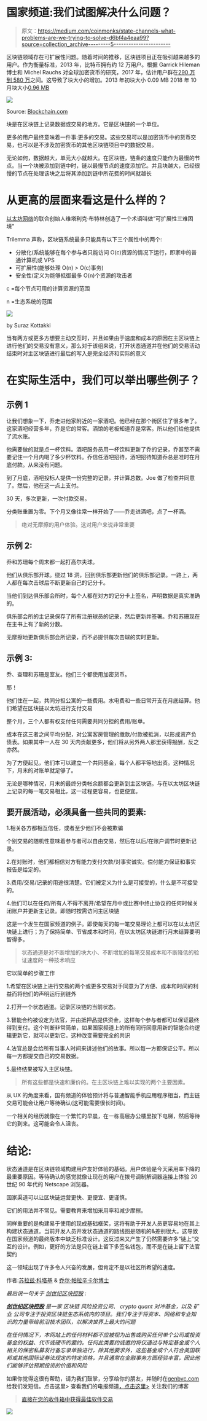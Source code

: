 # 国家频道:我们试图解决什么问题？

> 原文：<https://medium.com/coinmonks/state-channels-what-problems-are-we-trying-to-solve-d6bf4a4eaa99?source=collection_archive---------5----------------------->

区块链领域存在可扩展性问题。随着时间的推移，区块链项目正在吸引越来越多的用户。作为衡量标准，2013 年，比特币拥有约 12 万用户。根据 Garrick Hileman 博士和 Michel Rauchs 对全球加密货币的研究，2017 年，估计用户群在[290 万到 580 万](https://www.jbs.cam.ac.uk/faculty-research/centres/alternative-finance/publications/global-cryptocurrency/#.W85qdS97F0s)之间。这导致了块大小的增加。2013 年初块大小 0.09 MB 2018 年 10 月块大小[0.96 MB](https://www.blockchain.com/charts/avg-block-size)

![](img/e7c13c17228d810bf427f3f45bcc5172.png)

Source: [Blockchain.com](https://www.blockchain.com/charts/avg-block-size)

块是在区块链上记录数据或交易的地方。它是区块链的一个单位。

更多的用户最终意味着一件事:更多的交易。这些交易可以是加密货币中的货币交易，也可以是不涉及加密货币的其他区块链项目中的数据交易。

无论如何，数据越大，单元大小就越大。在区块链，链条的速度只能作为最慢的节点。当一个块被添加到链中时，链以最慢节点的速度添加它。并且块越大，已经很慢的节点在处理该块之后将其添加到链中所花费的时间就越长

# 从更高的层面来看这是什么样的？

[以太坊网络](https://www.ethereum.org/)的联合创始人维塔利克·布特林创造了一个术语叫做“可扩展性三难困境”

Trilemma 声称，区块链系统最多只能具有以下三个属性中的两个:

*   分散化(系统能够在每个参与者只能访问 O(c)资源的情况下运行，即家中的普通计算机或 VPS
*   可扩展性(能够处理 O(n) > O(c)事务)
*   安全性(定义为能够抵御最多 O(n)个资源的攻击者

c =每个节点可用的计算资源的范围

n =生态系统的范围

![](img/e7b6f9aa3864e994b51591fcd26df6e1.png)

by Suraz Kottakki

当有两方或更多方想要主动交互时，并且如果由于速度和成本的原因在主区块链上进行他们的交易没有意义，那么对于该组来说，打开状态通道并在他们的交易活动结束时对主区块链进行最后的写入是完全经济和实际的意义

# 在实际生活中，我们可以举出哪些例子？

## 示例 1

让我们想象一下，乔走进他家附近的一家酒吧。他已经在那个街区住了很多年了。这家酒吧经营多年，乔是它的常客。酒馆的老板知道乔是常客。所以他们给他提供了流水账。

他需要做的就是点一杯饮料。酒吧服务员用一杯饮料更新了乔的记录，乔甚至不需要记住一个月内喝了多少杯饮料。乔信任酒吧招待，酒吧招待知道乔总是准时在月底付款。从来没有问题。

到了月底，酒吧投标人提供一份完整的记录，并计算总数。Joe 做了检查并同意了。然后，他在这一点上支付。

30 天，多次更新，一次付款交易。

分类账重置为零。下个月又像往常一样开始了——乔走进酒吧，点了一杯酒。

> 绝对无摩擦的用户体验。这对用户来说非常重要

## 示例 2:

乔和苏珊每个周末都一起打高尔夫球。

他们从俱乐部开球。绕过 18 洞，回到俱乐部更新他们的俱乐部记录。一路上，两人都在每次击球后不断更新自己的记分卡。

当他们到达俱乐部会所时，每个人都在对方的记分卡上签名，声明数据是真实准确的。

俱乐部会所的主记录保存了所有注册球员的记录，然后更新并签署。乔和苏珊现在在主书上有了新的分数。

无摩擦地更新俱乐部会所记录，而不必提供每次击球的实时更新。

## 示例 3:

乔、查理和苏珊是室友。他们三个都使用加密货币。

耶！

他们住在一起，共同分担公寓的一些费用。水电费和一些日常开支在月底结算。他们希望在区块链以太坊进行支付交易

整个月，三个人都有权支付任何需要共同分担的费用/账单。

成本在这三者之间平均分配，对公寓客房管理的缴款/付款被抵消，以形成资产负债表。如果其中一人在 30 天内贡献更多，他们将从另外两人那里获得报酬，反之亦然。

为了方便起见，他们本可以建立一个共同基金，每个人都平等地出资。这种情况下，月末的对账单就足够了。

无论是哪种情况，月末的最终分类帐余额都会更新到主区块链。与在以太坊区块链上记录的每一笔交易相比，这一过程更容易，也更便宜。

## 要开展活动，必须具备一些共同的要素:

1.相关各方都相互信任，或者至少他们不会被欺骗

个别交易的随机性意味着参与者可以自由交易，然后在以后/在账户调节时更新记录。

2.在对账时，他们都相信对方有能力支付欠款/对事实诚实。偿付能力保证和事实报告是给定的。

3.费用/交易/记录的用途很清楚。它们被定义为什么是可接受的，什么是不可接受的。

4.他们可以在任何/所有人不得不离开/希望在月中或比赛中终止协议的任何时候关闭账户并更新主记录。即随时按需访问主区块链

这是一个发生在国家频道的例子。即使每天的每一笔交易理论上都可以在以太坊区块链上进行；为了保持简单、节省成本和时间，在以太坊区块链进行月末结算要明智得多。

> 状态通道是对不断增加的块大小、不断增加的每笔交易成本和不断降低的验证速度的一种技术响应

它以简单的步骤工作

1.希望在区块链上进行交易的两个或更多交易对手同意为了方便、成本和时间的利益而将他们的声明运行到链外

2.打开一个状态通道。记录区块链的当前状态。

3.智能合约被设定为法官，并由抵押品提供资金，这样每个参与者都可以保证最终得到支付。这个判断非常简单，如果国家频道上的所有同行同意用新的智能合约逻辑更新它，就可以更新它。这种改变需要完全的共识

4.法官总是会给所有当事人时间来讲述他们的故事。所以每一方都保证公平。所以每一方都提交自己的交易数据。

5.最终结果被写入主区块链。

> 所有这些都是快速和廉价的。在主区块链上难以实现的两个主要因素。

从 UX 的角度来看，国有频道的体验预计将与普通智能手机应用程序相当，而主链交易可能会让用户等待确认(这可能需要很长时间)。

一个相关的经历就像在一个繁忙的早晨，在一栋高层办公楼里按下电梯，然后等待它的到来。这可能会令人沮丧。

# 结论:

状态通道是在区块链领域构建用户友好体验的基础。用户体验是今天采用率下降的最重要原因。等待确认的感觉就像让现在的用户在拨号调制解调器连接上体验 20 世纪 90 年代的 Netscape 浏览器。

国家渠道可以让区块链运营更快、更便宜、更谨慎。

它们的用法并不常见。需要教育来增加采用率和减少摩擦。

同样重要的是构建易于使用的现成基础框架，这将有助于开发人员更容易地在其上构建状态通道。当前开发人员开发状态通道的路线图是随机的&差别很大。这导致在国家频道的最终版本中缺乏标准设计。这反过来又产生了仍然需要许多“链上”交互的设计。例如，更好的方法是只在链上留下多签名钱包，而不是在链上留下法官契约

这一领域出现了许多令人兴奋的发展，但肯定不是以社区所希望的速度。

作者:[苏拉兹·科塔基](https://www.linkedin.com/in/suraz) & [乔尔·帕拉辛卡尔博士](http://www.genbvc.com/)

*最后说一句关于* [*创世纪区块控股*](http://www.genbvc.com/) *:*

[***创世纪区块控股***](http://www.genbvc.com/) *是一家* *区块链* *风险投资公司、* *crypto* *quant 对冲基金，以及* *矿业* *公司专注于投资区块链生态系统内的项目。我们专注于将资本、网络和专业知识的力量带给前沿技术团队，以解决世界上最大的问题*

*在任何情况下，本网站上的任何材料都不应被视为出售或购买任何单个公司或投资基金的权益、代币或硬币的要约。任何此类要约或邀约将仅通过与特定基金或个人相关的保密私募发行备忘录单独进行，除其他要求外，这些基金或个人符合美国联邦或其他国际证券法规定的特定资格，并且通常在金融事务方面经验丰富，因此他们能够评估预期投资的价值和风险*

如果你觉得这很有帮助，请为我们鼓掌，分享给你的朋友，并随时在[genbvc.com](http://genbvc.com/)给我们发短信。点击这里> 查看我们的电报频道[，点击这里>](https://t.me/genesisblockholdings) 关注我们的博客

> [直接在您的收件箱中获得最佳软件交易](https://coincodecap.com/?utm_source=coinmonks)

[![](img/7c0b3dfdcbfea594cc0ae7d4f9bf6fcb.png)](https://coincodecap.com/?utm_source=coinmonks)